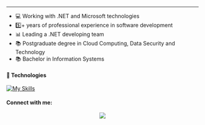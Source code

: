 <hr />

<ul dir="auto">
    <li>💻 Working with .NET and Microsoft technologies</li>
    <li>5️⃣+ years of professional experience in software development</li>
    <li>📊 Leading a .NET developing team</li>
    <li>📚 Postgraduate degree in Cloud Computing, Data Security and Technology</li>
    <li>📚 Bachelor in Information Systems</li>
</ul>

#### 🔧 Technologies

[![My Skills](https://skillicons.dev/icons?i=cs,dotnet,js,ts,angular,react,git,github)](https://skillicons.dev)
 
#### Connect with me:
<div>   
<p align="center">
  <a href="[https://skillicons.dev](https://github.com/ClaudioV05)">
    <img src="https://skillicons.dev/icons?i=github" />
  </a>
</p>
</div>

